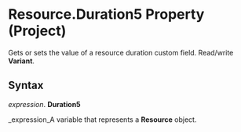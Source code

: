 
# Resource.Duration5 Property (Project)

 Gets or sets the value of a resource duration custom field. Read/write **Variant**.


## Syntax

 _expression_. **Duration5**

 _expression_A variable that represents a  **Resource** object.

